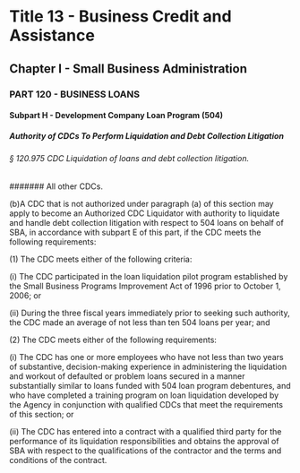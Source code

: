 
# Title 13 - Business Credit and Assistance
## Chapter I - Small Business Administration
### PART 120 - BUSINESS LOANS
#### Subpart H - Development Company Loan Program (504)
##### Authority of CDCs To Perform Liquidation and Debt Collection Litigation
###### § 120.975 CDC Liquidation of loans and debt collection litigation.
####### All other CDCs.

(b)A CDC that is not authorized under paragraph (a) of this section may apply to become an Authorized CDC Liquidator with authority to liquidate and handle debt collection litigation with respect to 504 loans on behalf of SBA, in accordance with subpart E of this part, if the CDC meets the following requirements:

(1) The CDC meets either of the following criteria:

(i) The CDC participated in the loan liquidation pilot program established by the Small Business Programs Improvement Act of 1996 prior to October 1, 2006; or

(ii) During the three fiscal years immediately prior to seeking such authority, the CDC made an average of not less than ten 504 loans per year; and

(2) The CDC meets either of the following requirements:

(i) The CDC has one or more employees who have not less than two years of substantive, decision-making experience in administering the liquidation and workout of defaulted or problem loans secured in a manner substantially similar to loans funded with 504 loan program debentures, and who have completed a training program on loan liquidation developed by the Agency in conjunction with qualified CDCs that meet the requirements of this section; or

(ii) The CDC has entered into a contract with a qualified third party for the performance of its liquidation responsibilities and obtains the approval of SBA with respect to the qualifications of the contractor and the terms and conditions of the contract.
